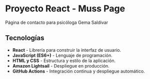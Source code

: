 # Proyecto React - Muss Page

Página de contacto para psicóloga Gema Saldivar

## Tecnologías

- **React** - Librería para construir la interfaz de usuario.
- **JavaScript (ES6+)** - Lenguaje de programación.
- **HTML y CSS** - Estructura y estilo de la aplicación.
- **Amazon Lightsail** - Despliegue en producción.
- **GitHub Actions** - Integración continua y despliegue automático.

